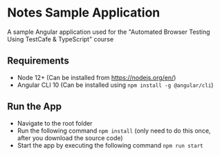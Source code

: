 # Notes Sample Application
A sample Angular application used for the "Automated Browser Testing Using TestCafe &amp; TypeScript" course

## Requirements

- Node 12+ (Can be installed from https://nodejs.org/en/)
- Angular CLI 10 (Can be installed using ``npm install -g @angular/cli``)

## Run the App

- Navigate to the root folder
- Run the following command ``npm install`` (only need to do this once, after you download the source code)
- Start the app by executing the following command ``npm run start`` 
